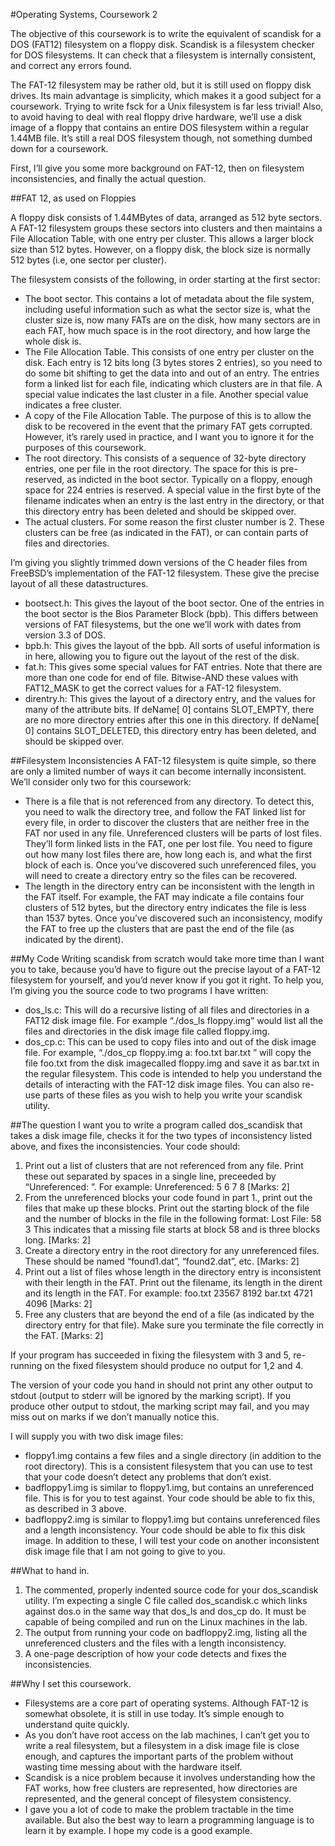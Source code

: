 #Operating Systems, Coursework 2
 
The objective of this coursework is to write the equivalent of scandisk for a DOS (FAT12) filesystem on a floppy disk. Scandisk is a filesystem checker for DOS filesystems. It can check that a filesystem is internally consistent, and correct any errors found.
 
The FAT-12 filesystem may be rather old, but it is still used on floppy disk drives. Its main advantage is simplicity, which makes it a good subject for a coursework. Trying to write fsck for a Unix filesystem is far less trivial! Also, to avoid having to deal with real floppy drive hardware, we’ll use a disk image of a floppy that contains an entire DOS filesystem within a regular 1.44MB file. It’s still a real DOS filesystem though, not something dumbed down for a coursework. 

First, I’ll give you some more background on FAT-12, then on filesystem inconsistencies, and finally the actual question. 

##FAT 12, as used on Floppies 
 
A floppy disk consists of 1.44MBytes of data, arranged as 512 byte sectors. A FAT-12 filesystem groups these sectors into clusters and then maintains a File Allocation Table, with one entry per cluster. This allows a larger block size than 512 bytes. However, on a floppy disk, the block size is normally 512 bytes (i.e, one sector per cluster). 
 
The filesystem consists of the following, in order starting at the first sector: 
* The boot sector. This contains a lot of metadata about the file system, including useful information such as what the sector size is, what the cluster size is, now many FATs are on the disk, how many sectors are in each FAT, how much space is in the root directory, and how large the whole disk is. 
* The File Allocation Table. This consists of one entry per cluster on the disk. Each entry is 12 bits long (3 bytes stores 2 entries), so you need to do some bit shifting to get the data into and out of an entry. The entries form a linked list for each file, indicating which clusters are in that file. A special value indicates the last cluster in a file. Another special value indicates a free cluster. 
* A copy of the File Allocation Table. The purpose of this is to allow the disk to be recovered in the event that the primary FAT gets corrupted. However, it’s rarely used in practice, and I want you to ignore it for the purposes of this coursework. 
* The root directory. This consists of a sequence of 32-byte directory entries, one per file in the root directory. The space for this is pre-reserved, as indicted in the boot sector. Typically on a floppy, enough space for 224 entries is reserved. A special value in the first byte of the filename indicates when an entry is the last entry in the directory, or that this directory entry has been deleted and should be skipped over. 
* The actual clusters. For some reason the first cluster number is 2. These clusters can be free (as indicated in the FAT), or can contain parts of files and directories. 
 
I’m giving you slightly trimmed down versions of the C header files from FreeBSD’s implementation of the FAT-12 filesystem. These give the precise layout of all these datastructures. 
 
* bootsect.h: This gives the layout of the boot sector. One of the entries in the boot sector is the Bios Parameter Block (bpb). This differs between versions of FAT filesystems, but the one we’ll work with dates from version 3.3 of DOS. 
* bpb.h: This gives the layout of the bpb. All sorts of useful information is in here, allowing you to figure out the layout of the rest of the disk. 
* fat.h: This gives some special values for FAT entries. Note that there are more than one code for end of file. Bitwise-AND these values with FAT12_MASK to get the correct values for a FAT-12 filesystem. 
* direntry.h: This gives the layout of a directory entry, and the values for many of the attribute bits. If deName[ 0] contains SLOT_EMPTY, there are no more directory entries after this one in this directory. If deName[ 0] contains SLOT_DELETED, this directory entry has been deleted, and should be skipped over. 
 

##Filesystem Inconsistencies 
A FAT-12 filesystem is quite simple, so there are only a limited number of ways it can become internally inconsistent. We’ll consider only two for this coursework: 
* There is a file that is not referenced from any directory. To detect this, you need to walk the directory tree, and follow the FAT linked list for every file, in order to discover the clusters that are neither free in the FAT nor used in any file. Unreferenced clusters will be parts of lost files. They’ll form linked lists in the FAT, one per lost file. You need to figure out how many lost files there are, how long each is, and what the first block of each is. Once you’ve discovered such unreferenced files, you will need to create a directory entry so the files can be recovered.
* The length in the directory entry can be inconsistent with the length in the FAT itself. For example, the FAT may indicate a file contains four clusters of 512 bytes, but the directory entry indicates the file is less than 1537 bytes. Once you’ve discovered such an inconsistency, modify the FAT to free up the clusters that are past the end of the file (as indicated by the dirent). 


##My Code 
Writing scandisk from scratch would take more time than I want you to take, because you’d have to figure out the precise layout of a FAT-12 filesystem for yourself, and you’d never know if you got it right. To help you, I’m giving you the source code to two programs I have written: 
 
* dos_ls.c: This will do a recursive listing of all files and directories in a FAT12 disk image file. For example “./dos_ls floppy.img” would list all the files and directories in the disk image file called floppy.img.
* dos_cp.c: This can be used to copy files into and out of the disk image file. For example, “./dos_cp floppy.img a: foo.txt bar.txt ” will copy the file foo.txt from the disk imagecalled floppy.img and save it as bar.txt in the regular filesystem. 
This code is intended to help you understand the details of interacting with the FAT-12 disk image files. You can also re-use parts of these files as you wish to help you write your scandisk utility. 
 
 
##The question 
I want you to write a program called dos_scandisk that takes a disk image file, checks it for the two types of inconsistency listed above, and fixes the inconsistencies. Your code should:

1. Print out a list of clusters that are not referenced from any file. Print these out separated by spaces in a single line, preceeded by “Unreferenced: ”. For example: Unreferenced: 5 6 7 8 [Marks: 2] 
2. From the unreferenced blocks your code found in part 1., print out the files that make up these blocks. Print out the starting block of the file and the number of blocks in the file in the following format: Lost File: 58 3 This indicates that a missing file starts at block 58 and is three blocks long. [Marks: 2] 
3. Create a directory entry in the root directory for any unreferenced files. These should be named “found1.dat”, “found2.dat”, etc. [Marks: 2]
4. Print out a list of files whose length in the directory entry is inconsistent with their length in the FAT. Print out the filename, its length in the dirent and its length in the FAT. For example: foo.txt 23567 8192 bar.txt 4721 4096 [Marks: 2] 
5. Free any clusters that are beyond the end of a file (as indicated by the directory entry for that file). Make sure you terminate the file correctly in the FAT. [Marks: 2] 

If your program has succeeded in fixing the filesystem with 3 and 5, re-running on the fixed filesystem should produce no output for 1,2 and 4. 
 
The version of your code you hand in should not print any other output to stdout (output to stderr will be ignored by the marking script). If you produce other output to stdout, the marking script may fail, and you may miss out on marks if we don’t manually notice this. 
 
I will supply you with two disk image files: 
* floppy1.img contains a few files and a single directory (in addition to the root directory). This is a consistent filesystem that you can use to test that your code doesn’t detect any problems that don’t exist. 
* badfloppy1.img is similar to floppy1.img, but contains an unreferenced file. This is for you to test against. Your code should be able to fix this, as described in 3 above. 
* badfloppy2.img is similar to floppy1.img but contains unreferenced files and a length inconsistency. Your code should be able to fix this disk image. In addition to these, I will test your code on another inconsistent disk image file that I am not going to give to you. 
 

##What to hand in. 
1. The commented, properly indented source code for your dos_scandisk utility. I’m expecting a single C file called dos_scandisk.c which links against dos.o in the same way that dos_ls and dos_cp do. It must be capable of being compiled and run on the Linux machines in the lab. 
2. The output from running your code on badfloppy2.img, listing all the unreferenced clusters and the files with a length inconsistency. 
3. A one-page description of how your code detects and fixes the inconsistencies. 


##Why I set this coursework. 
* Filesystems are a core part of operating systems. Although FAT-12 is somewhat obsolete, it is still in use today. It’s simple enough to understand quite quickly. 
* As you don’t have root access on the lab machines, I can’t get you to write a real filesystem, but a filesystem in a disk image file is close enough, and captures the important parts of the problem without wasting time messing about with the hardware itself. 
* Scandisk is a nice problem because it involves understanding how the FAT works, how free clusters are represented, how directories are represented, and the general concept of filesystem consistency. 
* I gave you a lot of code to make the problem tractable in the time available. But also the best way to learn a programming language is to learn it by example. I hope my code is a good example. 
 
